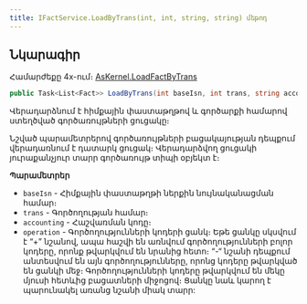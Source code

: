 ```yaml
---
title: IFactService.LoadByTrans(int, int, string, string) մեթոդ
---
```


## Նկարագիր

Համարժեքը 4x-ում։ [AsKernel.LoadFactByTrans](https://armsoft.github.io/as4x-docs/HTM/ProgrGuide/Functions/Functions/AccManagement/LoadFactByTrans.html)

```c#
public Task<List<Fact>> LoadByTrans(int baseIsn, int trans, string accounting = "", string operation = "");
```

Վերադարձնում է հիմքային փաստաթղթով և գործարքի համարով ստեղծված գործառույթների ցուցակը։

Նշված պարամետրերով գործառույթների բացակայության դեպքում վերադառնում է դատարկ ցուցակ։ Վերադարձվող ցուցակի յուրաքանչյուր տարր գործառույթ տիպի օբյեկտ է։

**Պարամետրեր**

* `baseIsn` - Հիմքային փաստաթղթի ներքին նույնականացման համար։
* `trans` - Գործողության համար։
* `accounting` - Հաշվառման կոդը։
* `operation` - Գործողությունների կոդերի ցանկ։ 
  Եթե ցանկը սկսվում է “+” նշանով, ապա հաշվի են առնվում գործողությունների բոլոր կոդերը, որոնք թվարկվում են նրանից հետո։ 
  “-“ նշանի դեպքում անտեսվում են այն գործողությունները, որոնց կոդերը թվարկված են ցանկի մեջ։ 
  Գործողությունների կոդերը թվարկվում են մեկը մյուսի հետևից բացատների միջոցով։ 
  Ցանկը նաև կարող է պարունակել առանց նշանի միակ տարր:
